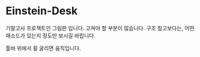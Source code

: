 # Einstein-Desk
기말고사 프로젝트인 그림판 입니다.
고쳐야 할 부분이 많습니다.
구조 참고보다는, 어떤 매소드가 있는지 정도만 보시길 바랍니다.

툴바 위에서 휠 굴리면 움직입니다.
